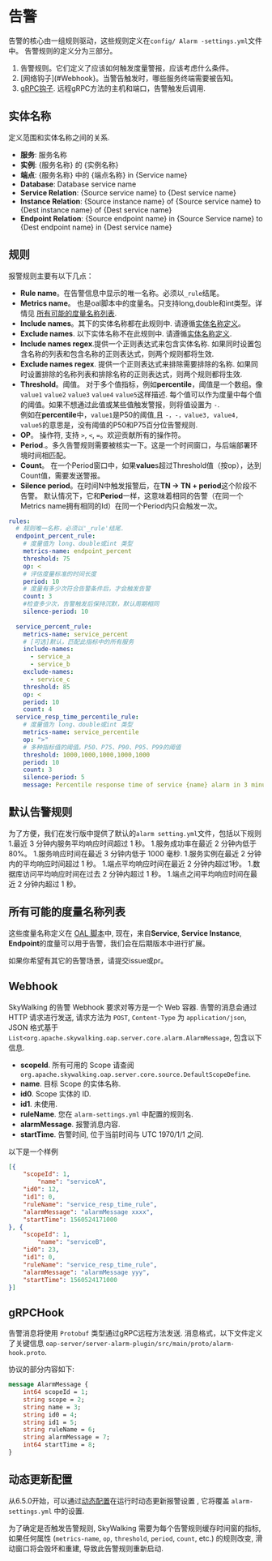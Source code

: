 # 告警
告警的核心由一组规则驱动，这些规则定义在`config/ Alarm -settings.yml`文件中。
告警规则的定义分为三部分。
1. 告警规则。它们定义了应该如何触发度量警报，应该考虑什么条件。
2. [网络钩子](#Webhook}。当警告触发时，哪些服务终端需要被告知。
3. [gRPC钩子](#gRPCHook). 远程gRPC方法的主机和端口，告警触发后调用.

## 实体名称
定义范围和实体名称之间的关系.
- **服务**: 服务名称
- **实例**: {服务名称} 的 {实例名称}
- **端点**: {服务名称} 中的 {端点名称} in {Service name}
- **Database**: Database service name
- **Service Relation**: {Source service name} to {Dest service name}
- **Instance Relation**: {Source instance name} of {Source service name} to {Dest instance name} of {Dest service name}
- **Endpoint Relation**: {Source endpoint name} in {Source Service name} to {Dest endpoint name} in {Dest service name}

## 规则
报警规则主要有以下几点：
- **Rule name**。在告警信息中显示的唯一名称。必须以`_rule`结尾。
- **Metrics name**。 也是oal脚本中的度量名。只支持long,double和int类型。详情见 [所有可能的度量名称列表](#所有可能的度量名称列表).
- **Include names**。其下的实体名称都在此规则中. 请遵循[实体名称定义](#实体名称)。
- **Exclude names**. 以下实体名称不在此规则中. 请遵循[实体名称定义](#实体名称).
- **Include names regex**.提供一个正则表达式来包含实体名称. 如果同时设置包含名称的列表和包含名称的正则表达式，则两个规则都将生效.
- **Exclude names regex**. 提供一个正则表达式来排除需要排除的名称. 如果同时设置排除的名称列表和排除名称的正则表达式，则两个规则都将生效.
- **Threshold**。阈值。
对于多个值指标，例如**percentile**，阈值是一个数组。像`value1` `value2` `value3` `value4` `value5`这样描述.
每个值可以作为度量中每个值的阈值。如果不想通过此值或某些值触发警报，则将值设置为 `-`.  
例如在**percentile**中，`value1`是P50的阈值,且 `-，-，value3, value4, value5`的意思是，没有阈值的P50和P75百分位告警规则.
- **OP**。 操作符, 支持 `>`, `<`, `=`。欢迎贡献所有的操作符。
- **Period**.。多久告警规则需要被核实一下。这是一个时间窗口，与后端部署环境时间相匹配。                     
- **Count**。 在一个Period窗口中，如果**value**s超过Threshold值（按op），达到Count值，需要发送警报。
- **Silence period**。在时间N中触发报警后，在**TN -> TN + period**这个阶段不告警。 默认情况下，它和**Period**一样，这意味着相同的告警（在同一个Metrics name拥有相同的Id）在同一个Period内只会触发一次。


```yaml
rules:
  # 规则唯一名称，必须以'_rule'结尾.
  endpoint_percent_rule:
    # 度量值为 long、double或int 类型
    metrics-name: endpoint_percent
    threshold: 75
    op: <
    # 评估度量标准的时间长度
    period: 10
    # 度量有多少次符合告警条件后，才会触发告警
    count: 3
    #检查多少次，告警触发后保持沉默，默认周期相同
    silence-period: 10
    
  service_percent_rule:
    metrics-name: service_percent
    # [可选]默认，匹配此指标中的所有服务
    include-names:
      - service_a
      - service_b
    exclude-names:
      - service_c
    threshold: 85
    op: <
    period: 10
    count: 4
  service_resp_time_percentile_rule:
    # 度量值为 long、double或int 类型
    metrics-name: service_percentile
    op: ">"
    # 多种指标值的阈值。P50、P75、P90、P95、P99的阈值
    threshold: 1000,1000,1000,1000,1000
    period: 10
    count: 3
    silence-period: 5
    message: Percentile response time of service {name} alarm in 3 minutes of last 10 minutes, due to more than one condition of p50 > 1000, p75 > 1000, p90 > 1000, p95 > 1000, p99 > 1000
```

## 默认告警规则
为了方便，我们在发行版中提供了默认的`alarm setting.yml`文件，包括以下规则
1.最近 3 分钟内服务平均响应时间超过 1 秒。
1.服务成功率在最近 2 分钟内低于80%。
1.服务响应时间在最近 3 分钟内低于 1000 毫秒.
1.服务实例在最近 2 分钟内的平均响应时间超过 1 秒。
1.端点平均响应时间在最近 2 分钟内超过1秒。
1.数据库访问平均响应时间在过去 2 分钟内超过 1 秒。
1.端点之间平均响应时间在最近 2 分钟内超过 1 秒。


## 所有可能的度量名称列表
这些度量名称定义在 [OAL 脚本](../../guides/backend-oal-scripts.md)中, 现在，来自**Service**, **Service Instance**, **Endpoint**的度量可以用于告警，我们会在后期版本中进行扩展。

如果你希望有其它的告警场景，请提交issue或pr。


## Webhook
SkyWalking 的告警 Webhook 要求对等方是一个 Web 容器. 告警的消息会通过 HTTP 请求进行发送, 请求方法为 `POST`, `Content-Type` 为 `application/json`,
JSON 格式基于 `List<org.apache.skywalking.oap.server.core.alarm.AlarmMessage`, 包含以下信息.
- **scopeId**. 所有可用的 Scope 请查阅 `org.apache.skywalking.oap.server.core.source.DefaultScopeDefine`.
- **name**. 目标 Scope 的实体名称.
- **id0**. Scope 实体的 ID.
- **id1**. 未使用.
- **ruleName**. 您在 `alarm-settings.yml` 中配置的规则名.
- **alarmMessage**. 报警消息内容.
- **startTime**. 告警时间, 位于当前时间与 UTC 1970/1/1 之间.

以下是一个样例
```json
[{
	"scopeId": 1, 
        "name": "serviceA", 
	"id0": 12,  
	"id1": 0,  
    "ruleName": "service_resp_time_rule",
	"alarmMessage": "alarmMessage xxxx",
	"startTime": 1560524171000
}, {
	"scopeId": 1,
        "name": "serviceB",
	"id0": 23,
	"id1": 0,
    "ruleName": "service_resp_time_rule",
	"alarmMessage": "alarmMessage yyy",
	"startTime": 1560524171000
}]
```

## gRPCHook
告警消息将使用 `Protobuf` 类型通过gRPC远程方法发送. 
消息格式，以下文件定义了关键信息 `oap-server/server-alarm-plugin/src/main/proto/alarm-hook.proto`.

协议的部分内容如下:
```protobuf
message AlarmMessage {
    int64 scopeId = 1;
    string scope = 2;
    string name = 3;
    string id0 = 4;
    string id1 = 5;
    string ruleName = 6;
    string alarmMessage = 7;
    int64 startTime = 8;
}
```

## 动态更新配置
从6.5.0开始，可以通过[动态配置](dynamic-config.md)在运行时动态更新报警设置 ,
它将覆盖 `alarm-settings.yml` 中的设置.

为了确定是否触发告警规则, SkyWalking 需要为每个告警规则缓存时间窗的指标, 如果任何属性 (`metrics-name`, `op`, `threshold`, `period`, `count`, etc.) 的规则改变,
滑动窗口将会毁坏和重建, 导致此告警规则重新启动.